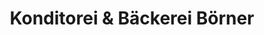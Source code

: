 ---
title: "Konditorei & Bäckerei Börner"
url: /greiz/konditorei-und-baeckerei-boerner/
shop: Bäckerei
---